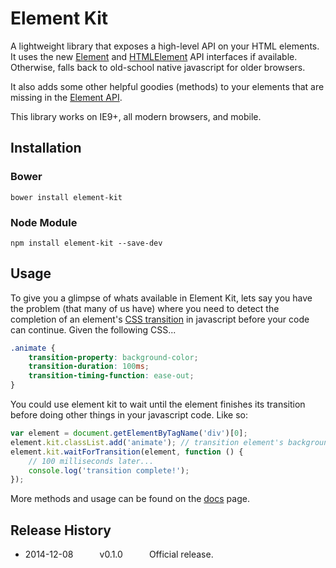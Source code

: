 # Element Kit

A lightweight library that exposes a high-level API on your HTML elements.  It uses the new [Element](https://developer.mozilla.org/en-US/docs/Web/API/Element) and [HTMLElement](https://developer.mozilla.org/en-US/docs/Web/API/HTMLElement) API interfaces if available. Otherwise, falls back to old-school native javascript for older browsers.

It also adds some other helpful goodies (methods) to your elements that are missing in the [Element API](https://developer.mozilla.org/en-US/docs/Web/API/Element).

This library works on IE9+, all modern browsers, and mobile.

## Installation

### Bower

```shell
bower install element-kit
```

### Node Module

```shell
npm install element-kit --save-dev
```

## Usage

To give you a glimpse of whats available in Element Kit, lets say you have the problem (that many of us have) where you need
to detect the completion of an element's [CSS transition](https://developer.mozilla.org/en-US/docs/Web/Guide/CSS/Using_CSS_transitions)
in javascript before your code can continue. Given the following CSS...


```css
.animate {
    transition-property: background-color;
    transition-duration: 100ms;
    transition-timing-function: ease-out;
}
```

You could use element kit to wait until the element finishes its transition before doing other things in your javascript code. Like so:

```javascript
var element = document.getElementByTagName('div')[0];
element.kit.classList.add('animate'); // transition element's background color
element.kit.waitForTransition(element, function () {
    // 100 milliseconds later...
    console.log('transition complete!');
});
```

More methods and usage can be found on the [docs](https://github.com/mkay581/element-kit/blob/master/docs/element.md) page.

## Release History

 * 2014-12-08   v0.1.0   Official release.
